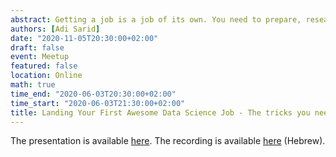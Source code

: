 ```yaml
---
abstract: Getting a job is a job of its own. You need to prepare, research and make sure you make the best impression. Sometimes all you get is one chance. In the lecture I will give you some pointers for preparing yourself towards entry-level positions in data science related jobs. I will cover aspects of preparation, portfolio generation, interviews, and negotiation.
authors: [Adi Sarid]
date: "2020-11-05T20:30:00+02:00"
draft: false
event: Meetup
featured: false
location: Online
math: true
time_end: "2020-06-03T20:30:00+02:00"
time_start: "2020-06-03T21:30:00+02:00"
title: Landing Your First Awesome Data Science Job - The tricks you need up your sleeve
---
```


The presentation is available [here](/pdf/2020-11-01_Landing_your_first_data_science_job_tricks_up_your_sleeve.pdf). The recording is available [here](https://www.youtube.com/watch?v=rISH_hgdckg) (Hebrew).